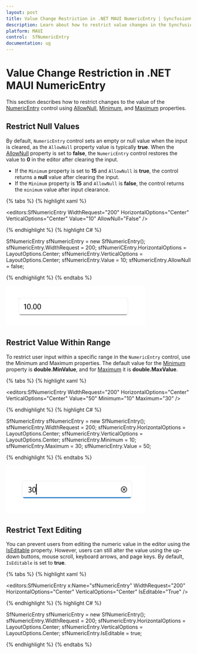 ```yaml
---
layout: post
title: Value Change Restriction in .NET MAUI NumericEntry | Syncfusion®
description: Learn about how to restrict value changes in the Syncfusion® .NET MAUI NumericEntry (SfNumericEntry) control and more.
platform: MAUI
control:  SfNumericEntry
documentation: ug
---
```


# Value Change Restriction in .NET MAUI NumericEntry

This section describes how to restrict changes to the value of the [NumericEntry](https://help.syncfusion.com/cr/maui/Syncfusion.Maui.Inputs.SfNumericEntry.html) control using [AllowNull](https://help.syncfusion.com/cr/maui/Syncfusion.Maui.Inputs.SfNumericEntry.html#Syncfusion_Maui_Inputs_SfNumericEntry_AllowNull), [Minimum](https://help.syncfusion.com/cr/maui/Syncfusion.Maui.Inputs.SfNumericEntry.html#Syncfusion_Maui_Inputs_SfNumericEntry_Minimum), and [Maximum](https://help.syncfusion.com/cr/maui/Syncfusion.Maui.Inputs.SfNumericEntry.html#Syncfusion_Maui_Inputs_SfNumericEntry_Maximum) properties.

## Restrict Null Values

By default, `NumericEntry` control sets an empty or null value when the input is cleared, as the `AllowNull` property value is typically **true**. When the [AllowNull](https://help.syncfusion.com/cr/maui/Syncfusion.Maui.Inputs.SfNumericEntry.html#Syncfusion_Maui_Inputs_SfNumericEntry_AllowNull) property is set to **false**, the `NumericEntry` control restores the value to **0** in the editor after clearing the input.

- If the `Minimum` property is set to **15** and `AllowNull` is **true**, the control returns a **null** value after clearing the input.
- If the `Minimum` property is **15** and `AllowNull` is **false**, the control returns the `minimum` value after input clearance.

{% tabs %}
{% highlight xaml %}

<editors:SfNumericEntry WidthRequest="200"
                        HorizontalOptions="Center"
                        VerticalOptions="Center" 
                        Value="10" 
                        AllowNull="False" />

{% endhighlight %}
{% highlight C# %}

SfNumericEntry sfNumericEntry = new SfNumericEntry();
sfNumericEntry.WidthRequest = 200;
sfNumeriCEntry.HorizontalOptions = LayoutOptions.Center;
sfNumericEntry.VerticalOptions = LayoutOptions.Center;
sfNumericEntry.Value = 10;
sfNumericEntry.AllowNull = false;

{% endhighlight %}
{% endtabs %}

![.NET MAUI NumericEntry value restriction](Restriction_images/restrict_nullvalue.gif)

## Restrict Value Within Range

To restrict user input within a specific range in the `NumericEntry` control, use the Minimum and Maximum properties. The default value for the [Minimum](https://help.syncfusion.com/cr/maui/Syncfusion.Maui.Inputs.SfNumericEntry.html#Syncfusion_Maui_Inputs_SfNumericEntry_Minimum) property is **double.MinValue**, and for [Maximum](https://help.syncfusion.com/cr/maui/Syncfusion.Maui.Inputs.SfNumericEntry.html#Syncfusion_Maui_Inputs_SfNumericEntry_Maximum) it is **double.MaxValue**.

{% tabs %}
{% highlight xaml %}

<editors:SfNumericEntry WidthRequest="200"
                        HorizontalOptions="Center"
                        VerticalOptions="Center"
                        Value="50"
                        Minimum="10"
                        Maximum="30" />

{% endhighlight %}
{% highlight C# %}

SfNumericEntry sfNumericEntry = new SfNumericEntry();
sfNumericEntry.WidthRequest = 200;
sfNumericEntry.HorizontalOptions = LayoutOptions.Center;
sfNumericEntry.VerticalOptions = LayoutOptions.Center;
sfNumericEntry.Minimum = 10;
sfNumericEntry.Maximum = 30;
sfNumericEntry.Value = 50;

{% endhighlight %}
{% endtabs %}

![.NET MAUI NumericEntry value restriction](GettingStarted_images/value_restriction_img.png)

## Restrict Text Editing

You can prevent users from editing the numeric value in the editor using the [IsEditable](https://help.syncfusion.com/cr/maui/Syncfusion.Maui.Inputs.SfNumericEntry.html#Syncfusion_Maui_Inputs_SfNumericEntry_IsEditable) property. However, users can still alter the value using the up-down buttons, mouse scroll, keyboard arrows, and page keys. By default, `IsEditable` is set to **true**.



{% tabs %}
{% highlight xaml %}

<editors:SfNumericEntry x:Name="sfNumericEntry"
                        WidthRequest="200"
                        HorizontalOptions="Center"
                        VerticalOptions="Center"
                        IsEditable="True" />

{% endhighlight %}
{% highlight C# %}

SfNumericEntry sfNumericEntry = new SfNumericEntry();
sfNumericEntry.WidthRequest = 200;
sfNumericEntry.HorizontalOptions = LayoutOptions.Center;
sfNumericEntry.VerticalOptions = LayoutOptions.Center;
sfNumericEntry.IsEditable = true;

{% endhighlight %}
{% endtabs %}

